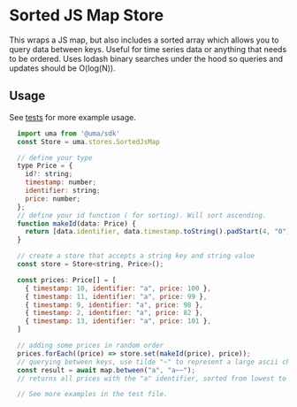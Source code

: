 # Sorted JS Map Store

This wraps a JS map, but also includes a sorted array which allows you to query data between keys. Useful
for time series data or anything that needs to be ordered. Uses lodash binary searches under the hood
so queries and updates should be O(log(N)).

## Usage

See [tests](./store.test.ts) for more example usage.

```js
  import uma from '@uma/sdk'
  const Store = uma.stores.SortedJsMap

  // define your type
  type Price = {
    id?: string;
    timestamp: number;
    identifier: string;
    price: number;
  };
  // define your id function ( for sorting). Will sort ascending.
  function makeId(data: Price) {
    return [data.identifier, data.timestamp.toString().padStart(4, "0")].join("!");
  }

  // create a store that accepts a string key and string value
  const store = Store<string, Price>();

  const prices: Price[] = [
    { timestamp: 10, identifier: "a", price: 100 },
    { timestamp: 11, identifier: "a", price: 99 },
    { timestamp: 9, identifier: "a", price: 98 },
    { timestamp: 2, identifier: "a", price: 82 },
    { timestamp: 13, identifier: "a", price: 101 },
  ]

  // adding some prices in random order
  prices.forEach((price) => store.set(makeId(price), price));
  // querying between keys, use tilde "~" to represent a large ascii character
  const result = await map.between("a", "a~~");
  // returns all prices with the "a" identifier, sorted from lowest to highest TS

  // See more examples in the test file.

```
